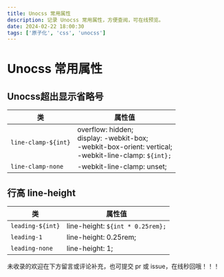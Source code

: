 ```yaml
---
title: Unocss 常用属性
description: 记录 Unocss 常用属性，方便查阅，可在线预览。
date: 2024-02-22 18:00:30
tags: ['原子化', 'css', 'unocss']
---
```


<script setup>
import PlaygroundWithVariants from '../../.vitepress/theme/components/global/playground/PlaygroundWithVariants.vue'
</script>

# Unocss 常用属性

## Unocss超出显示省略号

| **类**              | **属性值**                                                   |
| ------------------- | ------------------------------------------------------------ |
| `line-clamp-${int}` | overflow: hidden;<br/>display: -webkit-box;<br/>-webkit-box-orient: vertical;<br/>-webkit-line-clamp: `${int};` |
| `line-clamp-none`   | -webkit-line-clamp: unset;                                   |

## 行高 line-height

<PlaygroundWithVariants
    variant='normal'
    :variants="['none', 'tight', 'snug', 'normal', 'relaxed', 'loose', '0', '1', '2', '3', '4', '5', '6']"
    prefix='leading'
    fixed='p-2 dark:text-white opacity-85'
    html="The quick brown fox jumps over the lazy dog"
/>

| **类**            | **属性值**                          |
|------------------|----------------------------------|
| `leading-${int}` | line-height: `${int * 0.25rem};` |
| `leading-1`      | line-height: 0.25rem;            |
| `leading-none`   | line-height: 1;                  |

未收录的欢迎在下方留言或评论补充，也可提交 pr 或 issue，在线秒回哦！！！
